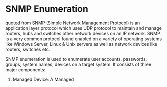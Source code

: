 # SNMP Enumeration
quoted from [](https://www.greycampus.com/opencampus/ethical-hacking/snmp-enumeration)
SNMP (Simple Network Management Protocol) is an application layer protocol which uses UDP protocol to maintain and manage routers, hubs and switches other network devices on an IP network. SNMP is a very common protocol found enabled on a variety of operating systems like Windows Server, Linux & Unix servers as well as network devices like routers, switches etc.

SNMP enumeration is used to enumerate user accounts, passwords, groups, system names, devices on a target system.
It consists of three major components:
1. Managed Device: A Managed 
<!--stackedit_data:
eyJoaXN0b3J5IjpbMzA0ODQxOTcwLC0xMjU1MDQxNjhdfQ==
-->